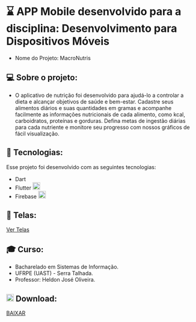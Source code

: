 # ⌛ APP Mobile desenvolvido para a disciplina: Desenvolvimento para Dispositivos Móveis

- Nome do Projeto: MacroNutris

## 💻 Sobre o projeto:
- O aplicativo de nutrição foi desenvolvido para ajudá-lo a controlar a dieta e alcançar objetivos de saúde e bem-estar. Cadastre seus alimentos diários e suas quantidades em gramas e acompanhe facilmente as informações nutricionais de cada alimento, como kcal, carboidratos, proteínas e gorduras. Defina metas de ingestão diárias para cada nutriente e monitore seu progresso com nossos gráficos de fácil visualização.

## 🚀 Tecnologias:
Esse projeto foi desenvolvido com as seguintes tecnologias:
 - Dart <img src="https://avatars.githubusercontent.com/u/1609975?s=200&v=4" width="15px">
 - Flutter <img src="https://cdn.icon-icons.com/icons2/2107/PNG/512/file_type_flutter_icon_130599.png" width="20px">
 - Firebase <img src="https://avatars.githubusercontent.com/u/1335026?s=200&v=4" width="20px">

## 📱 Telas:

[Ver Telas](imgs/img.md)

## 🎓 Curso:
 - Bacharelado em Sistemas de Informação.
 - UFRPE (UAST) - Serra Talhada.
 - Professor: Heldon José Oliveira.

## <img src="https://cdn-icons-png.flaticon.com/512/4007/4007698.png" width="20px"> Download:

</p><a href="https://www.mediafire.com/file/qdfce3fql41htn3/macronutris.apk/file" target="_blank">BAIXAR</a>
